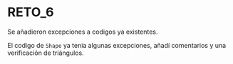 # RETO_6
Se añadieron excepciones a codigos ya existentes.

El codigo de ```Shape``` ya tenia algunas excepciones, añadí comentarios y una verificación de triángulos.
